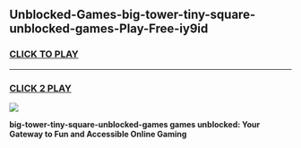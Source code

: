 
## Unblocked-Games-big-tower-tiny-square-unblocked-games-Play-Free-iy9id
<h3>
<a href="https://premium76.site?title=big-tower-tiny-square-unblocked-games&ref=20M">CLICK TO PLAY</a></h3>
<hr>

<h3>
<a href="https://premium76.site?title=big-tower-tiny-square-unblocked-games&ref=20M">CLICK 2 PLAY</a>
  
</h3>

<a href="https://premium76.site?title=big-tower-tiny-square-unblocked-games&ref=19M"><img src="https://clearcache.store/games.png"></a>


**big-tower-tiny-square-unblocked-games games unblocked: Your Gateway to Fun and Accessible Online Gaming**

